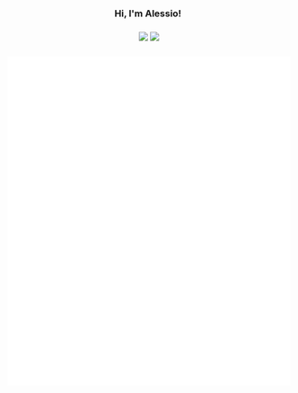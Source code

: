<h3 align="center">
  Hi, I'm Alessio!&nbsp;
</h3>

<!--
<h3 align="center">
<a href="https://git.io/typing-svg"><img src="https://readme-typing-svg.herokuapp.com?duration=4200&color=AE2138&background=C2C0BF&center=true&vCenter=true&lines=Full-stack+Web+Developer;Passionate+Student;Eagle+Scout;Robotics+Team+Captain;Interest+in+Sustainability;Email+me%3A+atoniolo76%40gmail.com" alt="Typing SVG" /></a>
</h3>
-->

<h3 align="center">
<a href="https://www.linkedin.com/in/at6"><img src="https://img.shields.io/badge/About-Me-C2C0BF?style=flat-square"></a>
<img src="https://komarev.com/ghpvc/?username=AlessioToniolo&style=flat-square&color=A31F34">
</h3>

<h3 align="center">
<img src="https://github.com/AlessioToniolo/AlessioToniolo/blob/main/github-metrics.svg">
</h3>
